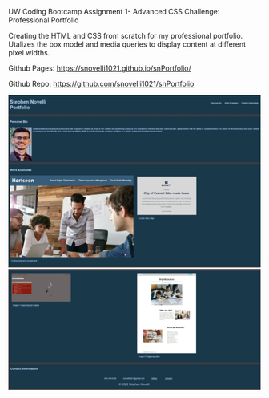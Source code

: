 UW Coding Bootcamp Assignment 1- Advanced CSS Challenge: Professional Portfolio

Creating the HTML and CSS from scratch for my professional portfolio. Utalizes the box model and media queries to display content at different pixel widths.

Github Pages:
https://snovelli1021.github.io/snPortfolio/

Github Repo:
https://github.com/snovelli1021/snPortfolio



![webpage1](./assets/webpage1.jpg)
![webpage2](./assets/webpage2.jpg)
